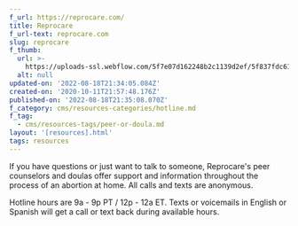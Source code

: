 ```yaml
---
f_url: https://reprocare.com/
title: Reprocare
f_url-text: reprocare.com
slug: reprocare
f_thumb:
  url: >-
    https://uploads-ssl.webflow.com/5f7e07d162248b2c1139d2ef/5f837fdc61fa25428f54ca3e_5f3d828c47c9a1e30358a9ff_Screen%2520Shot%25202020-08-19%2520at%252012.48.55%2520PM.png
  alt: null
updated-on: '2022-08-18T21:34:05.084Z'
created-on: '2020-10-11T21:57:48.176Z'
published-on: '2022-08-18T21:35:08.070Z'
f_category: cms/resources-categories/hotline.md
f_tag:
  - cms/resources-tags/peer-or-doula.md
layout: '[resources].html'
tags: resources
---
```


If you have questions or just want to talk to someone, Reprocare's peer counselors and doulas offer support and information throughout the process of an abortion at home. All calls and texts are anonymous.

Hotline hours are 9a - 9p PT / 12p - 12a ET. Texts or voicemails in English or Spanish will get a call or text back during available hours.
